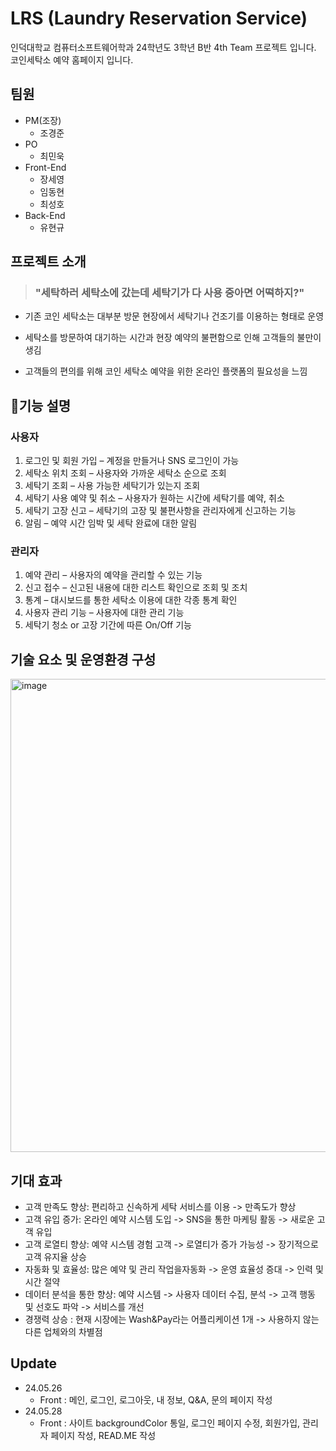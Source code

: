 # LRS (Laundry Reservation Service)

인덕대학교 컴퓨터소프트웨어학과 24학년도 3학년 B반 4th Team 프로젝트 입니다.   
코인세탁소 예약 홈페이지 입니다.

## 팀원
* PM(조장)
  * 조경준
* PO
  * 최민욱
* Front-End
  * 장세영
  * 임동현
  * 최성호
* Back-End
  * 유현규


## 프로젝트 소개 

> ###  "세탁하러 세탁소에 갔는데 세탁기가 다 사용 중아면 어떡하지?"

* 기존 코인 세탁소는 대부분 방문 현장에서 세탁기나 건조기를 이용하는 형태로 운영

* 세탁소를 방문하여 대기하는 시간과 현장 예약의 불편함으로 인해 고객들의 불만이 생김

* 고객들의 편의를 위해 코인 세탁소 예약을 위한 온라인 플랫폼의 필요성을 느낌

## 기능 설명

### 사용자

1. 로그인 및 회원 가입 – 계정을 만들거나 SNS 로그인이 가능
2. 세탁소 위치 조회 – 사용자와 가까운 세탁소 순으로 조회
3. 세탁기 조회 – 사용 가능한 세탁기가 있는지 조회
4. 세탁기 사용 예약 및 취소 – 사용자가 원하는 시간에 세탁기를 예약, 취소
5. 세탁기 고장 신고 – 세탁기의 고장 및 불편사항을 관리자에게 신고하는 기능
6. 알림 – 예약 시간 임박 및 세탁 완료에 대한 알림

### 관리자

1. 예약 관리 – 사용자의 예약을 관리할 수 있는 기능
2. 신고 접수 – 신고된 내용에 대한 리스트 확인으로 조회 및 조치
3. 통계 – 대시보드를 통한 세탁소 이용에 대한 각종 통계 확인
4. 사용자 관리 기능 – 사용자에 대한 관리 기능
5. 세탁기 청소 or 고장 기간에 따른 On/Off 기능

## 기술 요소 및 운영환경 구성

<img width="757" alt="image" src="https://github.com/choimu4/LRS/assets/155925706/c321bc9c-61b9-45ea-9b15-1b934fdabcc9">

## 기대 효과

- 고객 만족도 향상: 편리하고 신속하게 세탁 서비스를 이용 -> 만족도가 향상
- 고객 유입 증가: 온라인 예약 시스템 도입 -> SNS을 통한 마케팅 활동 -> 새로운 고객 유입
- 고객 로열티 향상: 예약 시스템 경험 고객 -> 로열티가 증가 가능성 -> 장기적으로 고객 유지율 상승
- 자동화 및 효율성: 많은 예약 및 관리 작업을자동화 -> 운영 효율성 증대 -> 인력 및 시간 절약
- 데이터 분석을 통한 향상: 예약 시스템 -> 사용자 데이터 수집, 분석 -> 고객 행동 및 선호도 파악 -> 서비스를 개선
- 경쟁력 상승 : 현재 시장에는 Wash&Pay라는 어플리케이션 1개 -> 사용하지 않는 다른 업체와의 차별점


## Update

* 24.05.26
  * Front : 메인, 로그인, 로그아웃, 내 정보, Q&A, 문의 페이지 작성
* 24.05.28 
  * Front : 사이트 backgroundColor 통일, 로그인 페이지 수정, 회원가입, 관리자 페이지 작성, READ.ME 작성


